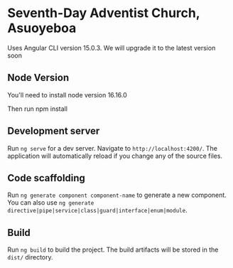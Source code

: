 # Seventh-Day Adventist Church, Asuoyeboa

Uses Angular CLI version 15.0.3. 
We will upgrade it to the latest version soon

## Node Version

You'll need to install node version 16.16.0

Then run npm install

## Development server

Run `ng serve` for a dev server. Navigate to `http://localhost:4200/`. The application will automatically reload if you change any of the source files.

## Code scaffolding

Run `ng generate component component-name` to generate a new component. You can also use `ng generate directive|pipe|service|class|guard|interface|enum|module`.

## Build

Run `ng build` to build the project. The build artifacts will be stored in the `dist/` directory.
